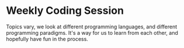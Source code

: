 # Weekly Coding Session

Topics vary, we look at different programming languages, and different programming paradigms. It's a way for us to learn from each other, and hopefully have fun in the process.


